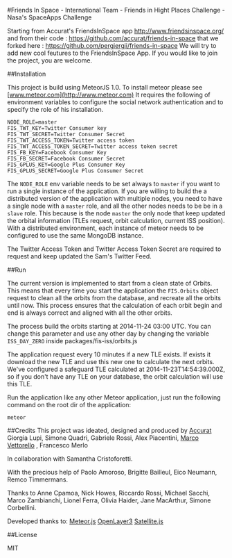 #Friends In Space - International Team - Friends in Hight Places Challenge - Nasa's SpaceApps Challenge

Starting from Accurat's FriendsInSpace app http://www.friendsinspace.org/ and from their code : https://github.com/accurat/friends-in-space that we forked here : https://github.com/pergjergji/friends-in-space We will try to add new cool feutures to the FriendsInSpace App. If you would like to join the project, you are welcome. 

##Installation

This project is build using MeteorJS 1.0. To install meteor please see [www.meteor.com](http://www.meteor.com)
It requires the following of environment variables to configure the social network authentication and to specify the role of his installation.


    NODE_ROLE=master
    FIS_TWT_KEY=Twitter Consumer key
    FIS_TWT_SECRET=Twitter Consumer Secret
    FIS_TWT_ACCESS_TOKEN=Twitter access token
    FIS_TWT_ACCESS_TOKEN_SECRET=Twitter access token secret
    FIS_FB_KEY=Facebook Consumer Key
    FIS_FB_SECRET=Facebook Consumer Secret
    FIS_GPLUS_KEY=Google Plus Consumer Key
    FIS_GPLUS_SECRET=Google Plus Consumer Secret

The ``NODE_ROLE`` env variable needs to be set always to ``master`` if you want to run a single instance of the application.
If you are willing to build the a distributed version of the application with multiple nodes, you need to have a single node
with a ``master`` role, and all the other nodes needs to be be in a ``slave`` role.
This because is the node ``master`` the only node that keep updated the orbital information (TLEs request, orbit calculation, current ISS position).
With a distributed environment, each instance of meteor needs to be configured to use the same MongoDB instance.

The Twitter Access Token and Twitter Access Token Secret are required to request and keep updated the Sam's Twitter Feed.

##Run

The current version is implemented to start from a clean state of Orbits. This means that every time you start the application
the ``FIS.Orbits`` object request to clean all the orbits from the database, and recreate all the orbits until now.
This process ensures that the calculation of each orbit begin and end is always correct and aligned with all the other orbits.

The process build the orbits starting at 2014-11-24 03:00 UTC. You can change this parameter and use any other day by changing the variable
``ISS_DAY_ZERO`` inside packages/fis-iss/orbits.js

The application request every 10 minutes if a new TLE exists. If exists it download the new TLE and use this new one to calculate the next orbits.
We've configured a safeguard TLE calculated at 2014-11-23T14:54:39.000Z, so if you don't have any TLE on your database, the orbit calculation will use this TLE.



Run the application like any other Meteor application, just run the following command on the root dir of the application:

    meteor


##Credits
This project was ideated, designed and produced by [Accurat](http://www.accurat.it)
Giorgia Lupi, Simone Quadri, Gabriele Rossi, Alex Piacentini, [Marco Vettorello](https://github.com/markov02) , Francesco Merlo



In collaboration with Samantha Cristoforetti.

With the precious help of Paolo Amoroso, Brigitte Bailleul, Eico Neumann, Remco Timmermans.

Thanks to Anne Cpamoa, Nick Howes, Riccardo Rossi, Michael Sacchi, Marco Zambianchi, Lionel Ferra, Olivia Haider, Jane MacArthur, Simone Corbellini.<br/>

Developed thanks to: [Meteor.js](https://www.meteor.com) [OpenLayer3](http://openlayers.org/) [Satellite.js](https://github.com/shashwatak/satellite-js)


##License

MIT
